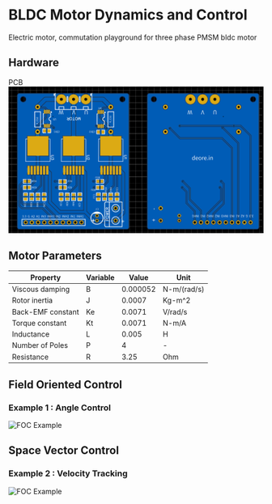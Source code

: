 # BLDC Motor Dynamics and Control
Electric motor, commutation playground for three phase PMSM bldc motor

## Hardware
PCB
![Schematic](Hardware/PCBVer1.0.png)

## Motor Parameters

 Property | Variable | Value | Unit |
--- | --- | --- | ---
Viscous damping | B | 0.000052 | N-m/(rad/s) 
Rotor inertia | J | 0.0007 | Kg-m^2
Back-EMF constant | Ke | 0.0071 | V/rad/s
Torque constant | Kt | 0.0071 | N-m/A
Inductance | L | 0.005 | H
Number of Poles | P | 4 | -
Resistance | R | 3.25 | Ohm

## Field Oriented Control

### Example 1 : Angle Control

![FOC Example](https://github.com/siddharthdeore/BLDCMotor/blob/main/simulations/ex_1_foc.png)

## Space Vector Control

### Example 2 : Velocity Tracking

![FOC Example](https://github.com/siddharthdeore/BLDCMotor/blob/main/simulations/ex_2_sv.png)
